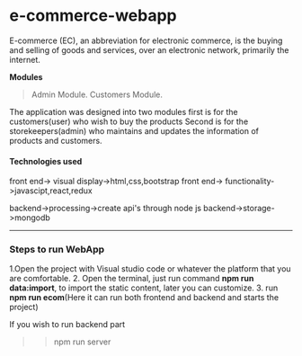 # e-commerce-webapp
E-commerce (EC), an abbreviation for electronic commerce, 
is the buying and selling of goods and services, 
over an electronic network, primarily the internet.
 
**Modules**
> Admin Module.
> Customers Module.

The application was designed into two modules first is for the customers(user) who wish to buy the products
Second is for the storekeepers(admin) who maintains and updates the information of products and customers.

#### Technologies used
front end-> visual display->html,css,bootstrap
front end-> functionality->javascipt,react,redux

backend->processing->create api's through node js
backend->storage->mongodb

--------------------------------
### Steps to run WebApp

1.Open the project with Visual studio code or whatever the platform that you are comfortable.
2. Open the terminal, just run command __npm run data:import__, to import the static content, later you can customize.
3. run __npm run ecom__(Here it can run both frontend and backend and starts the project)

If you wish to run backend part
>> npm run server
